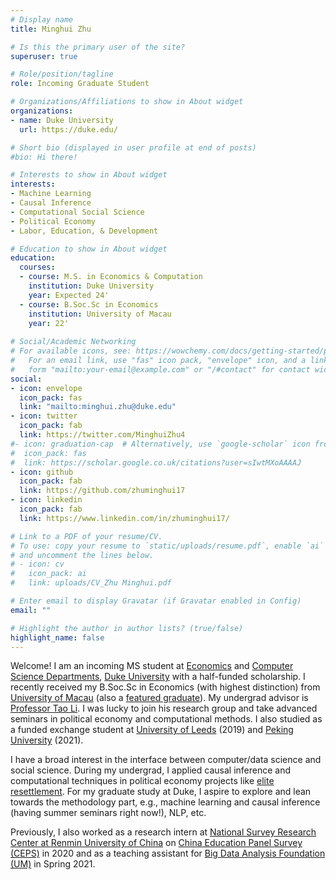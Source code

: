 ```yaml
---
# Display name
title: Minghui Zhu

# Is this the primary user of the site?
superuser: true

# Role/position/tagline
role: Incoming Graduate Student

# Organizations/Affiliations to show in About widget
organizations:
- name: Duke University
  url: https://duke.edu/

# Short bio (displayed in user profile at end of posts)
#bio: Hi there!

# Interests to show in About widget
interests:
- Machine Learning
- Causal Inference
- Computational Social Science
- Political Economy
- Labor, Education, & Development

# Education to show in About widget
education:
  courses:
  - course: M.S. in Economics & Computation
    institution: Duke University
    year: Expected 24'
  - course: B.Soc.Sc in Economics
    institution: University of Macau
    year: 22'
 
# Social/Academic Networking
# For available icons, see: https://wowchemy.com/docs/getting-started/page-builder/#icons
#   For an email link, use "fas" icon pack, "envelope" icon, and a link in the
#   form "mailto:your-email@example.com" or "/#contact" for contact widget.
social:
- icon: envelope
  icon_pack: fas
  link: "mailto:minghui.zhu@duke.edu"
- icon: twitter
  icon_pack: fab
  link: https://twitter.com/MinghuiZhu4
#- icon: graduation-cap  # Alternatively, use `google-scholar` icon from `ai` icon pack
#  icon_pack: fas
#  link: https://scholar.google.co.uk/citations?user=sIwtMXoAAAAJ
- icon: github
  icon_pack: fab
  link: https://github.com/zhuminghui17
- icon: linkedin
  icon_pack: fab
  link: https://www.linkedin.com/in/zhuminghui17/

# Link to a PDF of your resume/CV.
# To use: copy your resume to `static/uploads/resume.pdf`, enable `ai` icons in `params.toml`, 
# and uncomment the lines below.
# - icon: cv
#   icon_pack: ai
#   link: uploads/CV_Zhu Minghui.pdf

# Enter email to display Gravatar (if Gravatar enabled in Config)
email: ""

# Highlight the author in author lists? (true/false)
highlight_name: false
---
```


Welcome! I am an incoming MS student at [Economics](https://econ.duke.edu/) and [Computer Science Departments](https://www.cs.duke.edu/), [Duke University](https://duke.edu/) with a half-funded scholarship. I recently received my B.Soc.Sc in Economics (with highest distinction) from [University of Macau](https://www.um.edu.mo/) (also a [featured graduate](https://econ.fss.um.edu.mo/bachelor-student-placement)). My undergrad advisor is [Professor Tao Li](https://www.um.edu.mo/fss/pa/about_us/staff/TaoLi.html). I was lucky to join his research group and take advanced seminars in political economy and computational methods. I also studied as a funded exchange student at [University of Leeds](https://www.leeds.ac.uk/) (2019) and [Peking University](https://english.pku.edu.cn/) (2021). 

I have a broad interest in the interface between computer/data science and social science. During my undergrad, I applied causal inference and computational techniques in political economy projects like [elite resettlement](#projects). For my graduate study at Duke, I aspire to explore and lean towards the methodology part, e.g., machine learning and causal inference (having summer seminars right now!), NLP, etc.

Previously, I also worked as a research intern at [National Survey Research Center at Renmin University of China](http://nsrc.ruc.edu.cn/) on [China Education Panel Survey (CEPS)](http://ceps.ruc.edu.cn/English/Home.htm) in 2020 and as a teaching assistant for [Big Data Analysis Foundation (UM)](#teaching) in Spring 2021.

